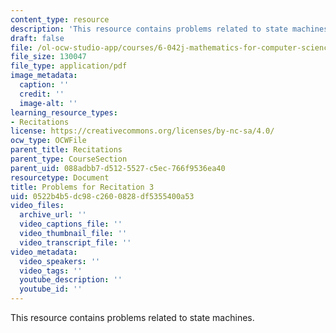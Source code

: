 ```yaml
---
content_type: resource
description: 'This resource contains problems related to state machines. '
draft: false
file: /ol-ocw-studio-app/courses/6-042j-mathematics-for-computer-science-fall-2010/0522b4b5dc98c2600828df5355400a53_MIT6_042JF10_rec03.pdf
file_size: 130047
file_type: application/pdf
image_metadata:
  caption: ''
  credit: ''
  image-alt: ''
learning_resource_types:
- Recitations
license: https://creativecommons.org/licenses/by-nc-sa/4.0/
ocw_type: OCWFile
parent_title: Recitations
parent_type: CourseSection
parent_uid: 088adbb7-d512-5527-c5ec-766f9536ea40
resourcetype: Document
title: Problems for Recitation 3
uid: 0522b4b5-dc98-c260-0828-df5355400a53
video_files:
  archive_url: ''
  video_captions_file: ''
  video_thumbnail_file: ''
  video_transcript_file: ''
video_metadata:
  video_speakers: ''
  video_tags: ''
  youtube_description: ''
  youtube_id: ''
---
```

This resource contains problems related to state machines.